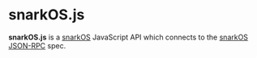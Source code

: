 # snarkOS.js

**snarkOS.js** is a [snarkOS](https://github.com/AleoHQ/snarkOS) JavaScript API
which connects to the
[snarkOS JSON-RPC](https://developer.aleo.org/autogen/testnet/rpc/concepts/rpc_server)
spec.
